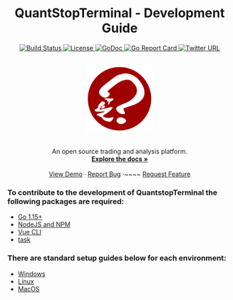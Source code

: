 <h1 align="center">QuantStopTerminal - Development Guide</h1>
<p align="center">
	<a href="https://github.com/quantstop/quantstopterminal/actions">
        <img 
            alt="Build Status"
            src="https://github.com/quantstop/quantstopterminal/actions/workflows/release.yml/badge.svg?branch=release"
        >
    </a>
    <a href="https://github.com/quantstop/quantstopterminal/blob/release/LICENSE">
        <img 
            alt="License"
            src="https://img.shields.io/badge/License-MIT-orange.svg?style=flat-square"
        >
    </a>
    <a href="https://godoc.org/github.com/quantstop/quantstopterminal">
        <img 
            alt="GoDoc"
            src="https://godoc.org/github.com/quantstop/quantstopterminal?status.svg"
        >
    </a>
    <a href="https://goreportcard.com/report/github.com/quantstop/quantstopterminal">
        <img 
            alt="Go Report Card"
            src="https://goreportcard.com/badge/github.com/quantstop/quantstopterminal" 
        >
    </a>
    <a href="https://twitter.com/quantstop">
        <img 
            alt="Twitter URL" 
            src="https://img.shields.io/badge/twitter-@QuantStop-wnZunKusqrz0QZNxE4Ag?logo=twitter&style=flat"
        >
    </a>
</p>
<br>
<div align="center">
    <a href="https://quantstop.com">
        <img 
            alt="logo" 
            width="150" 
            height="150" 
            src="https://github.com/QuantStop/QuantStopTerminal/blob/release/assets/images/qst.png?raw=true"
        >
    </a>
</div>
<br>
<p align="center">
  An open source trading and analysis platform.
  <br>
  <a href="https://github.com/quantstop/quantstopterminal"><strong>Explore the docs »</strong></a>
  <br>
  <br>
  <a href="https://github.com/quantstop/quantstopterminal">View Demo</a>
  ·
  <a href="https://github.com/quantstop/quantstopterminal/issues">Report Bug</a>
  ·~~~~
  <a href="https://github.com/quantstop/quantstopterminal/issues">Request Feature</a>
</p>




### To contribute to the development of QuantstopTerminal the following packages are required:
- [Go 1.15+](https://go.dev/)
- [NodeJS and NPM](https://nodejs.org/en/)
- [Vue CLI](https://cli.vuejs.org/)
- [task](https://taskfile.dev/#/)

### There are standard setup guides below for each environment:
- [Windows](DevelopmentWindows.md)
- [Linux](DevelopmentLinux.md)
- [MacOS](DevelopmentMacOS.md)
